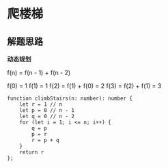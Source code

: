 # 爬楼梯

## 解题思路

**动态规划**

f(n) = f(n - 1) + f(n - 2)

f(0) = 1
f(1) = 1
f(2) = f(1) + f(0) = 2
f(3) = f(2) + f(1) = 3

```tsx
function climbStairs(n: number): number {
    let r = 1 // n
    let p = 0 // n - 1
    let q = 0 // n - 2
    for (let i = 1; i <= n; i++) {
        q = p
        p = r
        r = p + q
    }
    return r
};
```
